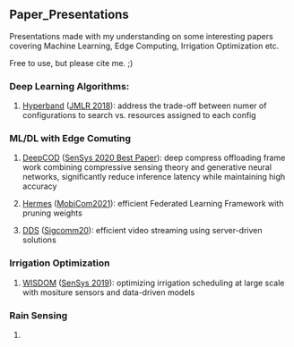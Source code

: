 ## Paper_Presentations

Presentations made with my understanding on some interesting papers covering Machine Learning, Edge Computing, Irrigation Optimization etc. 

Free to use, but please cite me. ;)

### Deep Learning Algorithms:
1. [Hyperband]() ([JMLR 2018](https://arxiv.org/abs/1603.06560)): address the trade-off between numer of configurations to search vs. resources assigned to each config




### ML/DL with Edge Comuting
1. [DeepCOD]() ([SenSys 2020 Best Paper](https://yscacaca.github.io/publication/yao-2020-deepcod/yao-2020-deepcod.pdf)): deep compress offloading frame work combining compressive sensing theory and generative neural networks, significantly reduce inference latency while maintaining high accuracy

2. [Hermes]() ([MobiCom2021]()): efficient Federated Learning Framework with pruning weights

3. [DDS]() ([Sigcomm20](https://people.cs.uchicago.edu/~junchenj/docs/DDS-Sigcomm20.pdf)): efficient video streaming using server-driven solutions


### Irrigation Optimization
1. [WISDOM]() ([SenSys 2019](https://dl.acm.org/doi/pdf/10.1145/3356250.3360023)): optimizing irrigation scheduling at large scale with mositure sensors and data-driven models


### Rain Sensing
1. 